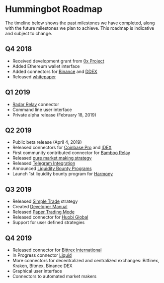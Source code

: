 # Hummingbot Roadmap

The timeline below shows the past milestones we have completed, along with the future milestones we plan to achieve. This roadmap is indicative and subject to change.

## Q4 2018
* Received development grant from [0x Project](https://0x.org)
* Added Ethereum wallet interface
* Added connectors for [Binance](/connectors/binance) and [DDEX](/connectors/ddex)
* Released [whitepaper](https://www.hummingbot.io/whitepaper.pdf)

## Q1 2019
* [Radar Relay](/connectors/radar-relay) connector
* Command line user interface
* Private alpha release (February 18, 2019)

## Q2 2019
* Public beta release (April 4, 2019)
* Released connectors for [Coinbase Pro](/connectors/coinbase) and [IDEX](/connectors/idex)
* First community contributed connector for [Bamboo Relay](https://bamboorelay.com/)
* Released [pure market making strategy](/strategies/pure-market-making)
* Released [Telegram Integration](/utilities/telegram)
* Announced [Liquidity Bounty Programs](https://www.hummingbot.io/liquidity-bounties/)
* Launch 1st liquidity bounty program for [Harmony](https://www.hummingbot.io/liquidity-bounties/harmony)

## Q3 2019
* Released [Simple Trade](/strategies/simple-trade) strategy
* Created [Developer Manual](/developers/index)
* Released [Paper Trading Mode](/utilities/paper-trade)
* Released connector for [Huobi Global](/connectors/huobi)
* Support for user defined strategies

## Q4 2019
* Released connector for [Bittrex International](/connectors/bittrex)
* In Progress connector [Liquid](https://gitcoin.co/issue/CoinAlpha/hummingbot/909/3556)
* More connectors for decentralized and centralized exchanges: Bitfinex, Kraken, Bitmex, Binance DEX
* Graphical user interface
* Connectors to automated market makers
